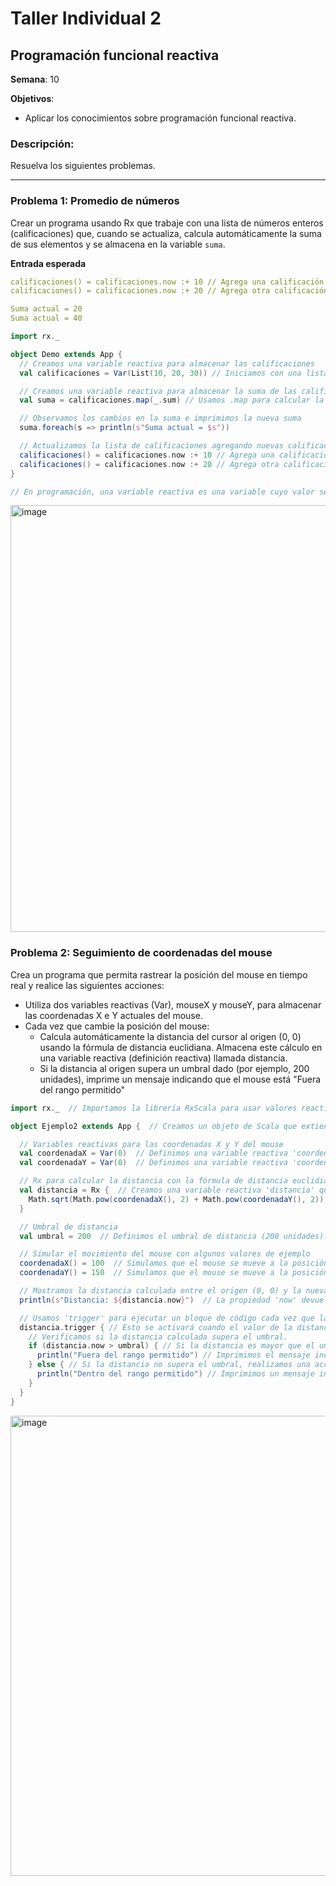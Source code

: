 # Taller Individual 2
## Programación funcional reactiva

**Semana**: 10

**Objetivos**:

- Aplicar los conocimientos sobre programación funcional reactiva.

### Descripción:

Resuelva los siguientes problemas.

---

### Problema 1: Promedio de números

Crear un programa usando Rx que trabaje con una lista de números enteros (calificaciones) que, cuando se actualiza, calcula automáticamente la suma de sus elementos y se almacena en la variable `suma`.

**Entrada esperada**
```yaml
calificaciones() = calificaciones.now :+ 10 // Agrega una calificación
calificaciones() = calificaciones.now :+ 20 // Agrega otra calificación

Suma actual = 20
Suma actual = 40
```
```Scala
import rx._

object Demo extends App {
  // Creamos una variable reactiva para almacenar las calificaciones
  val calificaciones = Var(List(10, 20, 30)) // Iniciamos con una lista de calificaciones

  // Creamos una variable reactiva para almacenar la suma de las calificaciones
  val suma = calificaciones.map(_.sum) // Usamos .map para calcular la suma cada vez que calificaciones cambie

  // Observamos los cambios en la suma e imprimimos la nueva suma
  suma.foreach(s => println(s"Suma actual = $s"))

  // Actualizamos la lista de calificaciones agregando nuevas calificaciones
  calificaciones() = calificaciones.now :+ 10 // Agrega una calificación
  calificaciones() = calificaciones.now :+ 20 // Agrega otra calificación
}

// En programación, una variable reactiva es una variable cuyo valor se actualiza automáticamente en respuesta a ciertos cambios o eventos en el programa
```

<img width="683" alt="image" src="https://github.com/user-attachments/assets/3e15157c-ef59-4004-adb6-53dcc2c4d9d3" />

### Problema 2: Seguimiento de coordenadas del mouse
Crea un programa que permita rastrear la posición del mouse en tiempo real y realice las siguientes acciones:

- Utiliza dos variables reactivas (Var), mouseX y mouseY, para almacenar las coordenadas X e Y actuales del mouse.
- Cada vez que cambie la posición del mouse:
  - Calcula automáticamente la distancia del cursor al origen (0, 0) usando la fórmula de distancia euclidiana. Almacena este cálculo en una variable reactiva (definición reactiva) llamada distancia.
  - Si la distancia al origen supera un umbral dado (por ejemplo, 200 unidades), imprime un mensaje indicando que el mouse está "Fuera del rango permitido"


```scala
import rx._  // Importamos la librería RxScala para usar valores reactivos.

object Ejemplo2 extends App {  // Creamos un objeto de Scala que extiende App, lo que nos permite ejecutar el código como una aplicación.

  // Variables reactivas para las coordenadas X y Y del mouse
  val coordenadaX = Var(0)  // Definimos una variable reactiva 'coordenadaX' que empieza con el valor 0 (representa la posición X del mouse).
  val coordenadaY = Var(0)  // Definimos una variable reactiva 'coordenadaY' que empieza con el valor 0 (representa la posición Y del mouse).

  // Rx para calcular la distancia con la fórmula de distancia euclidiana
  val distancia = Rx {  // Creamos una variable reactiva 'distancia' que calcula el valor de la distancia en función de las coordenadas.
    Math.sqrt(Math.pow(coordenadaX(), 2) + Math.pow(coordenadaY(), 2))  // Usamos la fórmula de la distancia euclidiana: sqrt(X^2 + Y^2)
  }

  // Umbral de distancia
  val umbral = 200  // Definimos el umbral de distancia (200 unidades). Si el mouse está más lejos de esta distancia, se mostrará un mensaje.

  // Simular el movimiento del mouse con algunos valores de ejemplo
  coordenadaX() = 100  // Simulamos que el mouse se mueve a la posición X=200.
  coordenadaY() = 150  // Simulamos que el mouse se mueve a la posición Y=250.

  // Mostramos la distancia calculada entre el origen (0, 0) y la nueva posición del mouse.
  println(s"Distancia: ${distancia.now}")  // La propiedad 'now' devuelve el valor actual de la distancia calculada en ese momento.

  // Usamos 'trigger' para ejecutar un bloque de código cada vez que la distancia cambie.
  distancia.trigger { // Esto se activará cuando el valor de la distancia cambie.
    // Verificamos si la distancia calculada supera el umbral.
    if (distancia.now > umbral) { // Si la distancia es mayor que el umbral (200 unidades), realizamos la siguiente acción.
      println("Fuera del rango permitido") // Imprimimos el mensaje indicando que el mouse está fuera del rango permitido.
    } else { // Si la distancia no supera el umbral, realizamos una acción diferente.
      println("Dentro del rango permitido") // Imprimimos un mensaje indicando que el mouse está dentro del rango permitido.
    }
  }
}
```
<img width="736" alt="image" src="https://github.com/user-attachments/assets/7edfc1fa-3862-46d2-ae12-3d29a95dde5e" />

